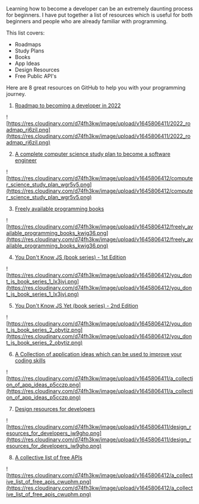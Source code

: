 Learning how to become a developer can be an extremely daunting process for beginners. I have put together a list of resources which is useful for both beginners and people who are already familiar with programming.

This list covers:

- Roadmaps
- Study Plans
- Books
- App Ideas
- Design Resources
- Free Public API's

Here are 8 great resources on GitHub to help you with your programming journey.

1. [Roadmap to becoming a developer in 2022](https://github.com/kamranahmedse/developer-roadmap)

![https://res.cloudinary.com/d74fh3kw/image/upload/v1645806411/2022_roadmap_rj6zil.png](https://res.cloudinary.com/d74fh3kw/image/upload/v1645806411/2022_roadmap_rj6zil.png)

2. [A complete computer science study plan to become a software engineer](https://github.com/jwasham/coding-interview-university)

![https://res.cloudinary.com/d74fh3kw/image/upload/v1645806412/computer_science_study_plan_wgr5v5.png](https://res.cloudinary.com/d74fh3kw/image/upload/v1645806412/computer_science_study_plan_wgr5v5.png)

3. [Freely available programming books](https://github.com/EbookFoundation/free-programming-books)

![https://res.cloudinary.com/d74fh3kw/image/upload/v1645806412/freely_available_programming_books_kwjg36.png](https://res.cloudinary.com/d74fh3kw/image/upload/v1645806412/freely_available_programming_books_kwjg36.png)

4. [You Don't Know JS (book series) - 1st Edition](https://github.com/getify/You-Dont-Know-JS/blob/1st-ed/README.md)

![https://res.cloudinary.com/d74fh3kw/image/upload/v1645806412/you_dont_js_book_series_1_lx3jvj.png](https://res.cloudinary.com/d74fh3kw/image/upload/v1645806412/you_dont_js_book_series_1_lx3jvj.png)

5. [You Don't Know JS Yet (book series) - 2nd Edition](https://github.com/getify/You-Dont-Know-JS)

![https://res.cloudinary.com/d74fh3kw/image/upload/v1645806412/you_dont_js_book_series_2_obytiz.png](https://res.cloudinary.com/d74fh3kw/image/upload/v1645806412/you_dont_js_book_series_2_obytiz.png)

6. [A Collection of application ideas which can be used to improve your coding skills](https://github.com/florinpop17/app-ideas)

![https://res.cloudinary.com/d74fh3kw/image/upload/v1645806411/a_collection_of_app_ideas_p5cczp.png](https://res.cloudinary.com/d74fh3kw/image/upload/v1645806411/a_collection_of_app_ideas_p5cczp.png)

7. [Design resources for developers](https://github.com/bradtraversy/design-resources-for-developers)

![https://res.cloudinary.com/d74fh3kw/image/upload/v1645806411/design_resources_for_developers_jw9gho.png](https://res.cloudinary.com/d74fh3kw/image/upload/v1645806411/design_resources_for_developers_jw9gho.png)

8. [A collective list of free APIs](https://github.com/public-apis/public-apis)

![https://res.cloudinary.com/d74fh3kw/image/upload/v1645806412/a_collective_list_of_free_apis_cwuphm.png](https://res.cloudinary.com/d74fh3kw/image/upload/v1645806412/a_collective_list_of_free_apis_cwuphm.png)
